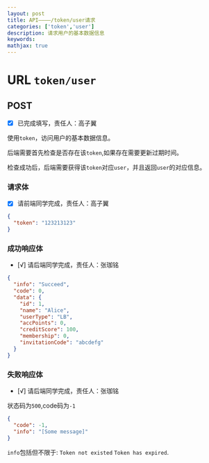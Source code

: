 ```yaml
---
layout: post
title: API————/token/user请求
categories: ['token','user']
description: 请求用户的基本数据信息
keywords:
mathjax: true
---
```


# URL `token/user`

## POST

- [x] 已完成填写，责任人：高子翼

使用`token`，访问用户的基本数据信息。

后端需要首先检查是否存在该`token`,如果存在需要更新过期时间。

检查成功后，后端需要获得该`token`对应`user`，并且返回`user`的对应信息。

### 请求体

- [x] 请前端同学完成，责任人：高子翼

```json
{
  "token": "123213123"
}
```

### 成功响应体

- [√] 请后端同学完成，责任人：张珈铭

```json
{
  "info": "Succeed",
  "code": 0,
  "data": {
    "id": 1,
    "name": "Alice",
    "userType": "LB",
    "accPoints": 0,
    "creditScore": 100,
    "membership": 0,
    "invitationCode": "abcdefg"
  }
}
```

### 失败响应体

- [√] 请后端同学完成，责任人：张珈铭

状态码为`500`,code码为`-1`

```json
{
  "code": -1,
  "info": "[Some message]"
}
```

`info`包括但不限于: `Token not existed` `Token has expired`.